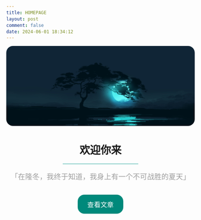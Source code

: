 ```yaml
---
title: HOMEPAGE
layout: post
comment: false
date: 2024-06-01 18:34:12
---
```


<img src=./img/homepage.JPEG alt="" style="border-radius: 18px;">

<h1 style="text-align:center;"><strong>欢迎你来</strong></h1>

<hr style="width: 40%; margin: 0 auto; border: none;background-color: #26A69A;">

<p style="font-size:1.2rem;line-height:1.6;text-align:center;color:#9E9E9E">
「在隆冬，我终于知道，我身上有一个不可战胜的夏天」
</p>

<div style="text-align:center;margin-top:2rem;">
  <a href="https://ac1d.space/blog/" style="display:inline-block;background-color:#00897B;color:#fff;padding:0.8rem 1.6rem;border-radius:18px;text-decoration:none;font-size:1.1rem;">查看文章</a>
</div>